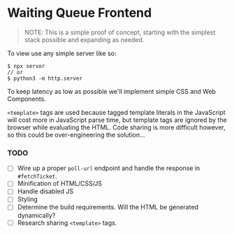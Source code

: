 # Waiting Queue Frontend

> NOTE: This is a simple proof of concept, starting with the simplest stack possible and expanding as needed.

To view use any simple server like so:

```shell
$ npx servor
// or
$ python3 -m http.server
```
To keep latency as low as possible we'll implement simple CSS and Web Components.

`<template>` tags are used because tagged template literals in the JavaScript will cost more in JavaScript parse time,
but template tags are ignored by the browser while evaluating the HTML. Code sharing is more difficult however,
so this could be over-engineering the solution...  

### TODO

- [ ] Wire up a proper `poll-url` endpoint and handle the response in `#fetchTicket`.
- [ ] Minification of HTML/CSS/JS
- [ ] Handle disabled JS
- [ ] Styling
- [ ] Determine the build requirements. Will the HTML be generated dynamically?
- [ ] Research sharing `<template>` tags.
